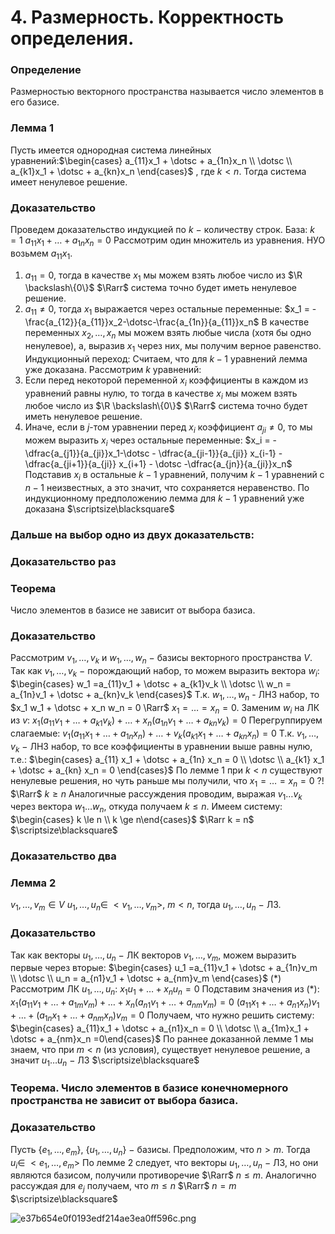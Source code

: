 # 4. Размерность. Корректность определения.

### Определение
Размерностью векторного пространства называется число элементов в его базисе.

### Лемма 1
Пусть имеется однородная система линейных уравнений:$\begin{cases} a_{11}x_1 + \dotsc + a_{1n}x_n \\ \dotsc \\ a_{k1}x_1 + \dotsc + a_{kn}x_n \end{cases}$   , где $k < n$.
Тогда система имеет ненулевое решение.

### Доказательство
Проведем доказательство индукцией по $k~-$ количеству строк.
База: $k=1$
$a_{11} x_1 + \dotsc + a_{1n} x_n = 0$ 
Рассмотрим один множитель из уравнения. НУО возьмем $a_{11} x_1$.
1) $a_{11} = 0$, тогда в качестве $x_1$ мы можем взять любое число из $\R \backslash\{0\}$ $\Rarr$ система точно будет иметь ненулевое решение.
2) $a_{11} \ne 0$, тогда $x_1$ выражается через остальные переменные:
$x_1 = -\frac{a_{12}}{a_{11}}x_2-\dotsc-\frac{a_{1n}}{a_{11}}x_n$
В качестве переменных $x_2, \dotsc, x_n$ мы можем взять любые числа (хотя бы одно ненулевое), а, выразив $x_1$  через них, мы получим верное равенство.
Индукционный переход:
Считаем, что для $k-1$ уравнений лемма уже доказана. Рассмотрим $k$ уравнений:
1) Если перед некоторой переменной $x_i$ коэффициенты в каждом из уравнений равны нулю, то тогда в качестве $x_i$ мы можем взять любое число из $\R \backslash\{0\}$ $\Rarr$ система точно будет иметь ненулевое решение.
2) Иначе, если в $j$-том уравнении перед $x_i$ коэффициент $a_{ji}\ne0$, то мы можем выразить $x_i$  через остальные переменные:
$x_i = -\dfrac{a_{j1}}{a_{ji}}x_1-\dotsc - \dfrac{a_{ji-1}}{a_{ji}} x_{i-1} - \dfrac{a_{ji+1}}{a_{ji}} x_{i+1} - \dotsc -\dfrac{a_{jn}}{a_{ji}}x_n$
Подставив $x_i$ в остальные $k-1$  уравнений, получим $k-1$ уравнений с $n-1$ неизвестных, а это значит, что сохраняется неравенство.
По индукционному предположению лемма для $k-1$ уравнений уже доказана  $\scriptsize\blacksquare$

### Дальше на выбор одно из двух доказательств:

### Доказательство раз

### Теорема
Число элементов в базисе не зависит от выбора базиса.

### Доказательство
Рассмотрим $v_1, \dotsc, v_k$  и $w_1, \dotsc, w_n~-$  базисы векторного пространства $V$.
Так как $v_1, \dotsc, v_k~-$ порождающий набор, то можем выразить вектора $w_i$:
$\begin{cases} w_1 =a_{11}v_1 + \dotsc + a_{k1}v_k \\ \dotsc \\ w_n = a_{1n}v_1 + \dotsc + a_{kn}v_k \end{cases}$
Т.к. $w_1 , \dotsc, w_n$ - ЛНЗ набор, то $x_1 w_1 + \dotsc + x_n w_n = 0 \Rarr$ 
$x_1 = \dotsc = x_n = 0$.
Заменим $w_i$ на ЛК из $v$:
$x_1 (a_{11} v_1 + \dotsc + a_{k1} v_k) + \dotsc + x_n (a_{1n} v_1 + \dotsc + a_{kn} v_k) = 0$
Перегруппируем слагаемые:
$v_1 (a_{11} x_1 + \dotsc + a_{1n} x_n) + \dotsc + v_k (a_{k1} x_1 + \dotsc + a_{kn} x_n) = 0$
Т.к. $v_1, \dotsc, v_k~-$ ЛНЗ набор, то все коэффициенты в уравнении выше равны нулю, т.е.:
$\begin{cases} 
a_{11} x_1 + \dotsc + a_{1n} x_n = 0 
\\
\dotsc 
\\
a_{k1} x_1 + \dotsc + a_{kn} x_n = 0
\end{cases}$
По лемме $1$ при $k < n$ существуют ненулевые решения, но чуть раньше мы получили, что $x_1 = \dotsc = x_n = 0$ $?!$ $\Rarr$ $k \ge n$
Аналогичные рассуждения проводим, выражая $v_1\dotsc v_k$ через вектора $w_1\dotsc w_n$, откуда получаем $k \le n$.
Имеем систему:
 $\begin{cases} k \le n \\ k \ge n\end{cases}$ $\Rarr k = n$  $\scriptsize\blacksquare$

### Доказательство два

### Лемма 2
$v_1, \dotsc, v_m \in V$
$u_1, \dotsc, u_n \in~<v_1, \dotsc, v_m>$, $m < n$,
тогда $u_1, \dotsc, u_n~-~$ЛЗ.

### Доказательство
Так как векторы $u_1, \dotsc, u_n~-$  ЛК векторов $v_1, \dotsc, v_m$, можем выразить первые через вторые:
$\begin{cases} u_1 =a_{11}v_1 + \dotsc + a_{1n}v_m \\ \dotsc \\ u_n = a_{n1}v_1 + \dotsc + a_{nm}v_m \end{cases}$ ($\ast$)
Рассмотрим ЛК $u_1, \dotsc, u_n$:
$x_1 u_1 + \dotsc + x_n u_n = 0$
Подставим значения из ($\ast$):
$x_1(a_{11}v_1 + \dotsc + a_{1m}v_m) + \dotsc + x_n(a_{n1}v_1 + \dotsc + a_{nm}v_m) = 0$
$(a_{11} x_1 + \dotsc + a_{n1} x_n) v_1 + \dotsc + (a_{1n} x_1 + \dotsc + a_{nm} x_n) v_m = 0$
Получаем, что нужно решить систему:
$\begin{cases} a_{11}x_1 + \dotsc + a_{n1}x_n = 0 \\ \dotsc \\ a_{1m}x_1 + \dotsc + a_{nm}x_n =0\end{cases}$
По раннее доказанной лемме 1 мы знаем, что при $m<n$ (из условия), существует ненулевое решение, а значит $u_1\dotsc u_n~-~$ЛЗ  $\scriptsize\blacksquare$

### Теорема. Число элементов в базисе конечномерного пространства не зависит от выбора базиса.

### Доказательство
Пусть $\{e_1, \dotsc, e_m\},~\{u_1,\dotsc,u_n\}~-$ базисы.
Предположим, что $n>m$. Тогда $u_i \in~<e_1, \dotsc, e_m>$
По лемме 2 следует, что векторы $u_1, \dotsc, u_n~-$ ЛЗ, но они являются базисом, получили противоречие $\Rarr$ $n \le m$.
Аналогично рассуждая для $e_j$ получаем, что $m \le n$ $\Rarr$ $n=m$  $\scriptsize\blacksquare$

![e37b654e0f0193edf214ae3ea0ff596c.png](e37b654e0f0193edf214ae3ea0ff596c.png)